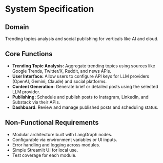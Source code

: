 # System Specification

## Domain
Trending topics analysis and social publishing for verticals like AI and cloud.

## Core Functions
- **Trending Topic Analysis:** Aggregate trending topics using sources like Google Trends, Twitter/X, Reddit, and news APIs.
- **User Interface:** Allow users to configure API keys for LLM providers (OpenAI, Gemini, Claude) and social platforms.
- **Content Generation:** Generate brief or detailed posts using the selected LLM provider.
- **Publishing:** Schedule and publish posts to Instagram, LinkedIn, and Substack via their APIs.
- **Dashboard:** Review and manage published posts and scheduling status.

## Non‑Functional Requirements
- Modular architecture built with LangGraph nodes.
- Configurable via environment variables or UI inputs.
- Error handling and logging across modules.
- Simple Streamlit UI for local use.
- Test coverage for each module.
